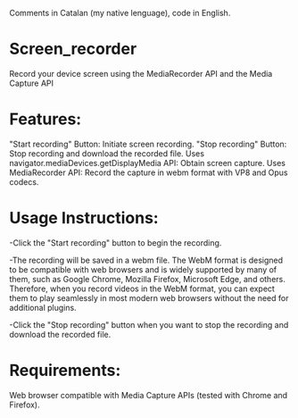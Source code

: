 Comments in Catalan (my native lenguage), code in English.

# Screen_recorder
Record your device screen using the MediaRecorder API and the Media Capture API

# Features:
"Start recording" Button: Initiate screen recording.
"Stop recording" Button: Stop recording and download the recorded file.
Uses navigator.mediaDevices.getDisplayMedia API: Obtain screen capture.
Uses MediaRecorder API: Record the capture in webm format with VP8 and Opus codecs.

# Usage Instructions:

-Click the "Start recording" button to begin the recording.

-The recording will be saved in a webm file. The WebM format is designed to be compatible with web browsers and is widely supported by many of them, such as Google Chrome, Mozilla Firefox, Microsoft Edge, and others. Therefore, when you record videos in the WebM format, you can expect them to play seamlessly in most modern web browsers without the need for additional plugins.

-Click the "Stop recording" button when you want to stop the recording and download the recorded file.

# Requirements:
Web browser compatible with Media Capture APIs (tested with Chrome and Firefox). 

